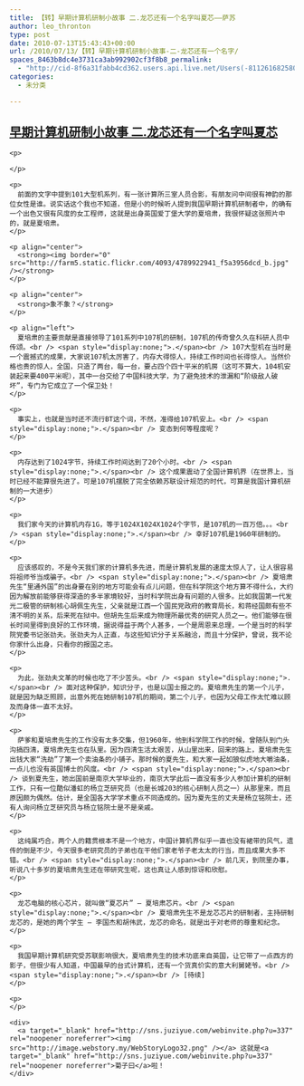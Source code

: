 ```yaml
---
title: 【转】早期计算机研制小故事 二.龙芯还有一个名字叫夏芯——萨苏
author: leo_thronton
type: post
date: 2010-07-13T15:43:43+00:00
url: /2010/07/13/【转】早期计算机研制小故事-二-龙芯还有一个名字/
spaces_8463b8dc4e3731ca3ab992902cf3f8b8_permalink:
  - "http://cid-8f6a31fabb4cd362.users.api.live.net/Users(-8112616825800567966)/Blogs('8F6A31FABB4CD362!102')/Entries('8F6A31FABB4CD362!1087')?authkey=yuBuArwciRo%24"
categories:
  - 未分类

---
```

<div id="msgcns!8F6A31FABB4CD362!1087" class="bvMsg">
  <div>
    <h2>
      <a href="http://blog.sina.com.cn/s/blog_476745f60100cpfj.html">早期计算机研制小故事 二.龙芯还有一个名字叫夏芯</a>
    </h2>
    
    <p>
       
    </p>
    
    <p>
      前面的文字中提到101大型机系列，有一张计算所三室人员合影，有朋友问中间很有神韵的那位女性是谁。说实话这个我也不知道，但是小的时候听人提到我国早期计算机研制者中，的确有一个出色又很有风度的女工程师，这就是出身英国爱丁堡大学的夏培肃，我很怀疑这张照片中的，就是夏培肃。
    </p>
    
    <p align="center">
      <strong><img border="0" src="http://farm5.static.flickr.com/4093/4789922941_f5a3956dcd_b.jpg" /></strong>
    </p>
    
    <p align="center">
      <strong>象不象？</strong>
    </p>
    
    <p align="left">
      夏培肃的主要贡献是直接领导了101系列中107机的研制，107机的传奇曾久久在科研人员中传颂。<br /> <span style="display:none;">.</span><br /> 107大型机在当时是一个震撼式的成果，大家说107机太厉害了，内存大得惊人，持续工作时间也长得惊人。当然价格也贵的惊人，全国，只造了两台，每一台，要占四个四十平米的机房（这可不算大，104机安装起来要400平米呢），其中一台交给了中国科技大学，为了避免技术的泄漏和“阶级敌人破坏”，专门为它成立了一个保卫处！
    </p>
    
    <p>
      事实上，也就是当时还不流行BT这个词，不然，准得给107机安上。<br /> <span style="display:none;">.</span><br /> 变态到何等程度呢？
    </p>
    
    <p>
      内存达到了1024字节，持续工作时间达到了20个小时。<br /> <span style="display:none;">.</span><br /> 这个成果震动了全国计算机界（在世界上，当时已经不能算很先进了。可是107机摆脱了完全依赖苏联设计规范的时代，可算是我国计算机研制的一大进步）
    </p>
    
    <p>
      我们家今天的计算机内存1G，等于1024X1024X1024个字节，是107机的一百万倍。。。<br /> <span style="display:none;">.</span><br /> 幸好107机是1960年研制的。
    </p>
    
    <p>
      应该感叹的，不是今天我们家的计算机多先进，而是计算机发展的速度太惊人了，让人很容易将祖师爷当成骗子。<br /> <span style="display:none;">.</span><br /> 夏培肃先生“里通外国”的出身要在别的地方可能会有点儿问题，但在科学院这个地方算不得什么，大约因为解放前能够获得深造的多半家境较好，当时科学院出身有问题的人很多。比如我国第一代发光二极管的研制核心胡佩生先生，父亲就是江西一个国民党政府的教育局长，和蒋经国颇有些不清不明的关系，后来死在狱中。但胡先生后来成为物理所最优秀的研究人员之一。他们能够在很长时间里得到良好的工作环境，据说得益于两个人甚多，一个是周恩来总理，一个是当时的科学院党委书记张劲夫。张劲夫为人正直，与这些知识分子关系融洽，而且十分保护，曾说，我不论你家什么出身，只看你的报国之志。
    </p>
    
    <p>
      为此，张劲夫文革的时候也吃了不少苦头。<br /> <span style="display:none;">.</span><br /> 面对这种保护，知识分子，也是以国士报之的。夏培肃先生的第一个儿子，就是因为缺乏照顾，出意外死在她研制107机的期间，第二个儿子，也因为父母工作太忙难以顾及而身体一直不太好。
    </p>
    
    <p>
      萨爹和夏培肃先生的工作没有太多交集，但1960年，他到科学院工作的时候，曾随队到门头沟搞四清，夏培肃先生也在队里。因为四清生活太艰苦，从山里出来，回来的路上，夏培肃先生出钱大家“洗劫”了第一个卖油条的小铺子。那时候的夏先生，和大家一起如狼似虎地大嚼油条，一点儿也没有英国博士的风度。<br /> <span style="display:none;">.</span><br /> 谈到夏先生，她出国前是南京大学毕业的，南京大学此后一直没有多少人参加计算机的研制工作，只有一位酷似潘虹的杨立芝研究员（也是长城203的核心研制人员之一）从那里来，而且原因颇为偶然。估计，是全国各大学学术重点不同造成的。因为夏先生的丈夫是杨立铭院士，还有人询问杨立芝研究员与杨立铭院士是不是亲戚。
    </p>
    
    <p>
      这纯属巧合，两个人的籍贯根本不是一个地方，中国计算机界似乎一直也没有裙带的风气，遗传的倒是不少，今天很多老研究员的子弟也在干他们家老爷子老太太的行当，而且成果大多不错。<br /> <span style="display:none;">.</span><br /> 前几天，到院里办事，听说八十多岁的夏培肃先生还在带研究生呢，这也真让人感到惊讶和欣慰。
    </p>
    
    <p>
      龙芯电脑的核心芯片，就叫做“夏芯片” – 夏培肃芯片。<br /> <span style="display:none;">.</span><br /> 夏培肃先生不是龙芯芯片的研制者，主持研制龙芯的，是她的两个学生 – 李国杰和胡伟武，龙芯的命名，就是出于对老师的尊重和纪念。
    </p>
    
    <p>
      我国早期计算机研究受苏联影响很大，夏培肃先生的技术功底来自英国，让它带了一点西方的影子，但很少有人知道，中国最早的台式计算机，还有一个货真价实的意大利舅姥爷。<br /> <span style="display:none;">.</span><br /> [待续]
    </p>
    
    <p>
    </p>
    
    <div>
      <a target="_blank" href="http://sns.juziyue.com/webinvite.php?u=337" rel="noopener noreferrer"><img src="http://image.webstory.my/WebStoryLogo32.png" /></a> 这就是<a target="_blank" href="http://sns.juziyue.com/webinvite.php?u=337" rel="noopener noreferrer">菊子曰</a>啦！
    </div>
  </div>
</div>